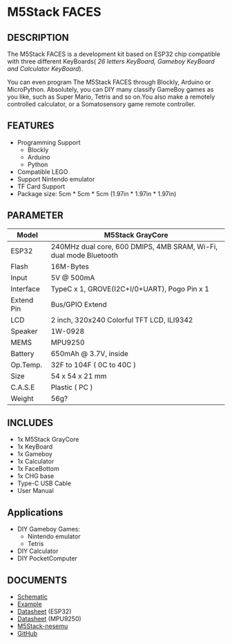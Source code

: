 # M5Stack FACES

## DESCRIPTION

The M5Stack FACES is a development kit based on ESP32 chip compatible with three different KeyBoards( *26 letters KeyBoard, Gameboy KeyBoard and Calculator KeyBoard*).

You can even program The M5Stack FACES through Blockly, Arduino or MicroPython. Absolutely, you can DIY many classify GameBoy games as you like, such as Super Mario, Tetris and so on.You also make a remotely controlled calculator, or a Somatosensory game remote controller.

## FEATURES

- Programming Support
   + Blockly
   + Arduino
   + Python
- Compatible LEGO
- Support Nintendo emulator
- TF Card Support
- Package size: 5cm * 5cm * 5cm (1.97in * 1.97in * 1.97in)

## PARAMETER

Model | M5Stack GrayCore
---|---
ESP32 | 240MHz dual core, 600 DMIPS, 4MB SRAM, Wi-Fi, dual mode Bluetooth
Flash | 16M-Bytes
Input | 5V @ 500mA
Interface | TypeC x 1, GROVE(I2C+I/0+UART), Pogo Pin x 1
Extend Pin | Bus/GPIO Extend
LCD | 2 inch, 320x240 Colorful TFT LCD, ILI9342
Speaker | 1W-0928
MEMS | MPU9250
Battery | 650mAh @ 3.7V, inside
Op.Temp. | 32F to 104F ( 0C to 40C )
Size | 54 x 54 x 21 mm
C.A.S.E | Plastic ( PC )
Weight | 56g?


## INCLUDES

- 1x M5Stack GrayCore
- 1x KeyBoard
- 1x Gameboy
- 1x Calculator
- 1x FaceBottom
- 1x CHG base
- Type-C USB Cable
- User Manual

## Applications

- DIY Gameboy Games:
  + Nintendo emulator
  + Tetris
- DIY Calculator
- DIY PocketComputer


## DOCUMENTS
- [Schematic](https://github.com/m5stack/esp32-cam-demo/blob/m5cam/M5CAM-ESP32-A1-POWER.pdf)
- [Example](https://github.com/m5stack/M5GO/tree/master/examples)
- [Datasheet](https://www.espressif.com/sites/default/files/documentation/esp32_datasheet_cn.pdf) (ESP32)
- [Datasheet](https://www.invensense.com/wp-content/uploads/2015/02/MPU-6000-Datasheet1.pdf) (MPU9250)
- [M5Stack-nesemu](https://github.com/m5stack/M5Stack-nesemu)
- [GitHub](https://github.com/m5stack/M5Stack-nesemu)
